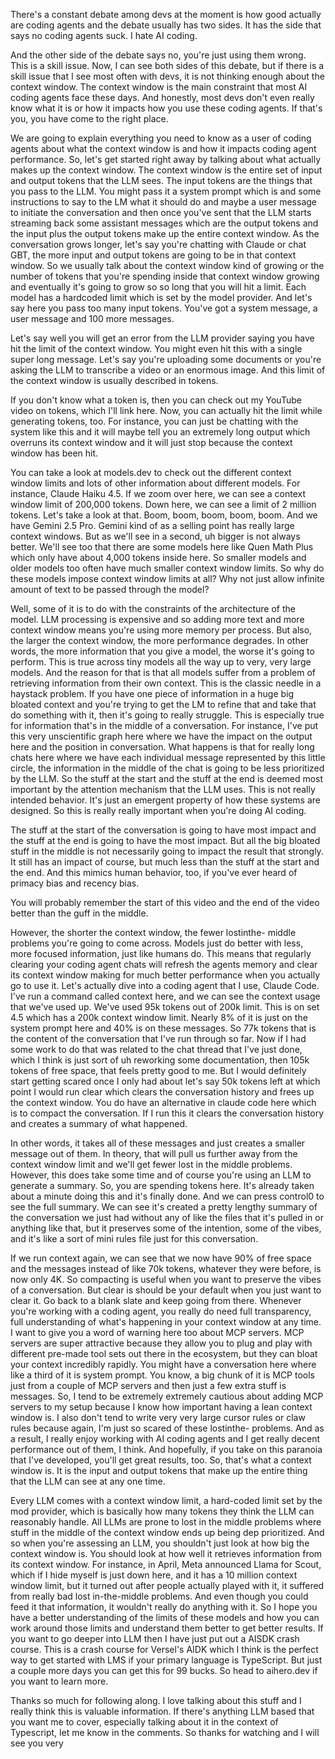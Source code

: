 There's a constant debate among devs at the moment is how good actually are coding agents and the debate usually has two sides. It has the side that says no coding agents suck. I hate AI coding.

And the other side of the debate says no, you're just using them wrong. This is a skill issue. Now, I can see both sides of this debate, but if there is a skill issue that I see most often with devs, it is not thinking enough about the context window. The context window is the main constraint that most AI coding agents face these days. And honestly, most devs don't even really know what it is or how it impacts how you use these coding agents. If that's you, you have come to the right place.

We are going to explain everything you need to know as a user of coding agents about what the context window is and how it impacts coding agent performance. So, let's get started right away by talking about what actually makes up the context window. The context window is the entire set of input and output tokens that the LLM sees. The input tokens are the things that you pass to the LLM. You might pass it a system prompt which is and some instructions to say to the LM what it should do and maybe a user message to initiate the conversation and then once you've sent that the LLM starts streaming back some assistant messages which are the output tokens and the input plus the output tokens make up the entire context window. As the conversation grows longer, let's say you're chatting with Claude or chat GBT, the more input and output tokens are going to be in that context window. So we usually talk about the context window kind of growing or the number of tokens that you're spending inside that context window growing and eventually it's going to grow so so long that you will hit a limit. Each model has a hardcoded limit which is set by the model provider. And let's say here you pass too many input tokens. You've got a system message, a user message and 100 more messages.

Let's say well you will get an error from the LLM provider saying you have hit the limit of the context window. You might even hit this with a single super long message. Let's say you're uploading some documents or you're asking the LLM to transcribe a video or an enormous image. And this limit of the context window is usually described in tokens.

If you don't know what a token is, then you can check out my YouTube video on tokens, which I'll link here. Now, you can actually hit the limit while generating tokens, too. For instance, you can just be chatting with the system like this and it will maybe tell you an extremely long output which overruns its context window and it will just stop because the context window has been hit.

You can take a look at models.dev to check out the different context window limits and lots of other information about different models. For instance, Claude Haiku 4.5. If we zoom over here, we can see a context window limit of 200,000 tokens. Down here, we can see a limit of 2 million tokens. Let's take a look at that. Boom, boom, boom, boom, boom. And we have Gemini 2.5 Pro. Gemini kind of as a selling point has really large context windows. But as we'll see in a second, uh bigger is not always better. We'll see too that there are some models here like Quen Math Plus which only have about 4,000 tokens inside here. So smaller models and older models too often have much smaller context window limits. So why do these models impose context window limits at all? Why not just allow infinite amount of text to be passed through the model?

Well, some of it is to do with the constraints of the architecture of the model. LLM processing is expensive and so adding more text and more context window means you're using more memory per process. But also, the larger the context window, the more performance degrades. In other words, the more information that you give a model, the worse it's going to perform. This is true across tiny models all the way up to very, very large models. And the reason for that is that all models suffer from a problem of retrieving information from their own context. This is the classic needle in a haystack problem. If you have one piece of information in a huge big bloated context and you're trying to get the LM to refine that and take that do something with it, then it's going to really struggle. This is especially true for information that's in the middle of a conversation. For instance, I've put this very unscientific graph here where we have the impact on the output here and the position in conversation. What happens is that for really long chats here where we have each individual message represented by this little circle, the information in the middle of the chat is going to be less prioritized by the LLM. So the stuff at the start and the stuff at the end is deemed most important by the attention mechanism that the LLM uses. This is not really intended behavior. It's just an emergent property of how these systems are designed. So this is really really important when you're doing AI coding.

The stuff at the start of the conversation is going to have most impact and the stuff at the end is going to have the most impact. But all the big bloated stuff in the middle is not necessarily going to impact the result that strongly. It still has an impact of course, but much less than the stuff at the start and the end. And this mimics human behavior, too, if you've ever heard of primacy bias and recency bias.

You will probably remember the start of this video and the end of the video better than the guff in the middle.

However, the shorter the context window, the fewer lostinthe- middle problems you're going to come across. Models just do better with less, more focused information, just like humans do. This means that regularly clearing your coding agent chats will refresh the agents memory and clear its context window making for much better performance when you actually go to use it. Let's actually dive into a coding agent that I use, Claude Code. I've run a command called context here, and we can see the context usage that we've used up. We've used 95k tokens out of 200k limit. This is on set 4.5 which has a 200k context window limit. Nearly 8% of it is just on the system prompt here and 40% is on these messages. So 77k tokens that is the content of the conversation that I've run through so far. Now if I had some work to do that was related to the chat thread that I've just done, which I think is just sort of uh reworking some documentation, then 105k tokens of free space, that feels pretty good to me. But I would definitely start getting scared once I only had about let's say 50k tokens left at which point I would run clear which clears the conversation history and frees up the context window. You do have an alternative in claude code here which is to compact the conversation. If I run this it clears the conversation history and creates a summary of what happened.

In other words, it takes all of these messages and just creates a smaller message out of them. In theory, that will pull us further away from the context window limit and we'll get fewer lost in the middle problems. However, this does take some time and of course you're using an LLM to generate a summary. So, you are spending tokens here. It's already taken about a minute doing this and it's finally done. And we can press control0 to see the full summary. We can see it's created a pretty lengthy summary of the conversation we just had without any of like the files that it's pulled in or anything like that, but it preserves some of the intention, some of the vibes, and it's like a sort of mini rules file just for this conversation.

If we run context again, we can see that we now have 90% of free space and the messages instead of like 70k tokens, whatever they were before, is now only 4K. So compacting is useful when you want to preserve the vibes of a conversation. But clear is should be your default when you just want to clear it. Go back to a blank slate and keep going from there. Whenever you're working with a coding agent, you really do need full transparency, full understanding of what's happening in your context window at any time. I want to give you a word of warning here too about MCP servers. MCP servers are super attractive because they allow you to plug and play with different pre-made tool sets out there in the ecosystem, but they can bloat your context incredibly rapidly. You might have a conversation here where like a third of it is system prompt. You know, a big chunk of it is MCP tools just from a couple of MCP servers and then just a few extra stuff is messages. So, I tend to be extremely extremely cautious about adding MCP servers to my setup because I know how important having a lean context window is. I also don't tend to write very very large cursor rules or claw rules because again, I'm just so scared of these lostinthe- problems. And as a result, I really enjoy working with AI coding agents and I get really decent performance out of them, I think. And hopefully, if you take on this paranoia that I've developed, you'll get great results, too. So, that's what a context window is. It is the input and output tokens that make up the entire thing that the LLM can see at any one time.

Every LLM comes with a context window limit, a hard-coded limit set by the mod provider, which is basically how many tokens they think the LLM can reasonably handle. All LLMs are prone to lost in the middle problems where stuff in the middle of the context window ends up being dep prioritized. And so when you're assessing an LLM, you shouldn't just look at how big the context window is. You should look at how well it retrieves information from its context window. For instance, in April, Meta announced Llama for Scout, which if I hide myself is just down here, and it has a 10 million context window limit, but it turned out after people actually played with it, it suffered from really bad lost in-the-middle problems. And even though you could feed it that information, it wouldn't really do anything with it. So I hope you have a better understanding of the limits of these models and how you can work around those limits and understand them better to get better results. If you want to go deeper into LLM then I have just put out a AISDK crash course. This is a crash course for Versel's AIDK which I think is the perfect way to get started with LMS if your primary language is TypeScript. But just a couple more days you can get this for 99 bucks. So head to aihero.dev if you want to learn more.

Thanks so much for following along. I love talking about this stuff and I really think this is valuable information. If there's anything LLM based that you want me to cover, especially talking about it in the context of Typescript, let me know in the comments. So thanks for watching and I will see you very
